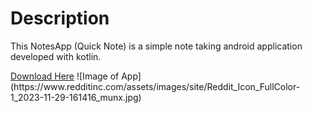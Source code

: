 <h1>Description</h1>
<p>This NotesApp (Quick Note) is a simple note taking android application developed with kotlin.</p>
<a href="https://play.google.com/store/apps/details?id=com.startapp.quicknoteeasy">Download Here</a>
![Image of App](https://www.redditinc.com/assets/images/site/Reddit_Icon_FullColor-1_2023-11-29-161416_munx.jpg)
